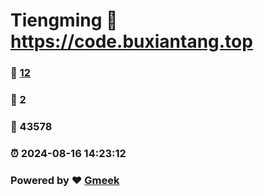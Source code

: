 # Tiengming :link: https://code.buxiantang.top 
### :page_facing_up: [12](https://code.buxiantang.top/tag.html) 
### :speech_balloon: 2 
### :hibiscus: 43578 
### :alarm_clock: 2024-08-16 14:23:12 
### Powered by :heart: [Gmeek](https://github.com/Meekdai/Gmeek)
